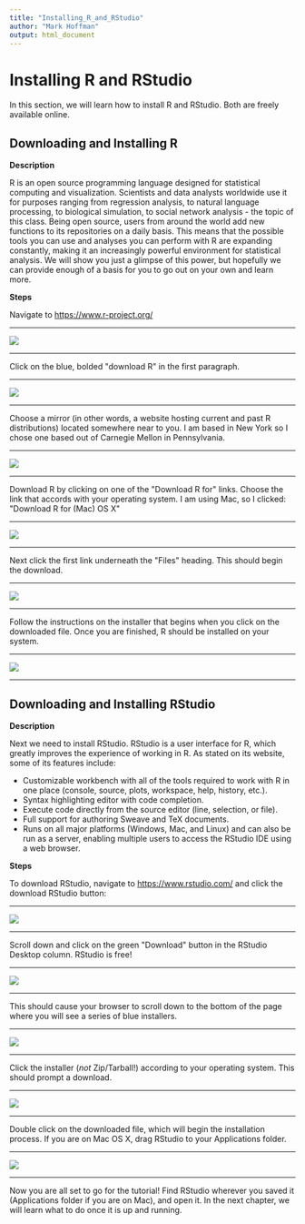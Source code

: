 ```yaml
---
title: "Installing_R_and_RStudio"
author: "Mark Hoffman"
output: html_document
---
```


# Installing R and RStudio

In this section, we will learn how to install R and RStudio. Both are freely available online.

## Downloading and Installing R

**Description**

R is an open source programming language designed for statistical computing and visualization. Scientists and data analysts worldwide use it for purposes ranging from regression analysis, to natural language processing, to biological simulation, to social network analysis - the topic of this class. Being open source, users from around the world add new functions to its repositories on a daily basis. This means that the possible tools you can use and analyses you can perform with R are expanding constantly, making it an increasingly powerful environment for statistical analysis. We will show you just a glimpse of this power, but hopefully we can provide enough of a basis for you to go out on your own and learn more. 


**Steps**

Navigate to https://www.r-project.org/

******

<img src="Images/r_project_page.png"/>

******

Click on the blue, bolded "download R" in the first paragraph.

******

<img src="Images/download_r.png"/>

******

Choose a mirror (in other words, a website hosting current and past R distributions) located somewhere near to you. I am based in New York so I chose one based out of Carnegie Mellon in Pennsylvania. 

******

<img src="Images/choose_mirror.png"/>

******

Download R by clicking on one of the "Download R for" links. Choose the link that accords with your operating system. I am using Mac, so I clicked: "Download R for (Mac) OS X"

******

<img src="Images/operating_system.png"/>

******

Next click the first link underneath the "Files" heading. This should begin the download.

******

<img src="Images/start_download.png"/>

******

Follow the instructions on the installer that begins when you click on the downloaded file. Once you are finished, R should be installed on your system.

******

<img src="Images/installer.png"/>

******

## Downloading and Installing RStudio

**Description**

Next we need to install RStudio. RStudio is a user interface for R, which greatly improves the experience of working in R. As stated on its website, some of its features include:

- Customizable workbench with all of the tools required to work with R in one
place (console, source, plots, workspace, help, history, etc.).
- Syntax highlighting editor with code completion.
- Execute code directly from the source editor (line, selection, or file).
- Full support for authoring Sweave and TeX documents.
- Runs on all major platforms (Windows, Mac, and Linux) and can also be
run as a server, enabling multiple users to access the RStudio IDE using
a web browser.


**Steps**

To download RStudio, navigate to https://www.rstudio.com/ and click the download RStudio button: 

******

<img src="Images/download_rstudio.png"/>

******

Scroll down and click on the green "Download" button in the RStudio Desktop column. RStudio is free!

******

<img src="Images/rstudio_desktop.png"/>

******

This should cause your browser to scroll down to the bottom of the page where you will see a series of blue installers. 

******

<img src="Images/rstudio_desktop.png"/>

******

Click the installer (*not* Zip/Tarball!) according to your operating system. This should prompt a download.

******

<img src="Images/mac_win_install.png"/>

******

Double click on the downloaded file, which will begin the installation process. If you are on Mac OS X, drag RStudio to your Applications folder. 

******

<img src="Images/mac_drag.png"/>

******

Now you are all set to go for the tutorial! Find RStudio wherever you saved it (Applications folder if you are on Mac), and open it. In the next chapter, we will learn what to do once it is up and running.
